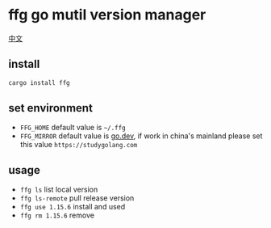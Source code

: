 # ffg go mutil version manager

[中文](./README_ZH.md)

## install

```bash
cargo install ffg
```

## set environment

- `FFG_HOME` default value is `~/.ffg`
- `FFG_MIRROR` default value is [go.dev](https://go.dev), if work in china's mainland please set this value `https://studygolang.com`

## usage

- `ffg ls` list local version
- `ffg ls-remote` pull release version
- `ffg use 1.15.6` install and used
- `ffg rm 1.15.6` remove
